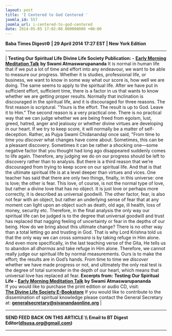 ```yaml
---
layout: post
title: 'I Centered to God Centered '
joomla_id: 557
joomla_url: i-centered-to-god-centered
date: 2014-05-05 17:02:00.000000000 +00:00
---
```

**Baba Times Digest© | 29 April 2014 17:27 EST | New York Edition**
* * *
|
**Testing Our Spiritual Life**
**Divine Life Society Publication: -** [**Early Morning Meditation Talk**](http://www.dlshq.org/messages/testing.htm) **by Swami Atmaswarupananda**
It is normal in human life that if we put a lot of time and effort into any endeavour, we want to be able to measure our progress. Whether it is studies, professional life, or business, we want to know in some way what our score is, how well we are doing. The same seems to apply to the spiritual life. After we have put in sufficient effort, sufficient time, there is a factor in us that wants to know whether we are getting proper results.
Normally that inclination is discouraged in the spiritual life, and it is discouraged for three reasons. The first reason is scriptural. "Yours is the effort. The result is up to God. Leave it to Him." The second reason is a very practical one. There is no practical way that we can judge whether we are being freed from egoism, lust, greed, hatred, anger and jealousy or whether divine virtues are developing in our heart. If we try to keep score, it will normally be a matter of self-deception. Rather, as Pujya Swami Chidanandaji once said, "From time to time you _discover_ what changes have come about. Sometimes, this can be a pleasant discovery. Sometimes it can be rather a shocking one—some negative factor that you thought had long ago disappeared suddenly comes to life again. Therefore, any judging we do on our progress should be left to discovery rather than to analysis.
But there is a third reason that we’re discouraged from trying to keep score on our spiritual life. And that is that the ultimate spiritual life is at a level deeper than virtues and vices. One teacher has said that there are only two things, finally, in this universe: one is love; the other is fear. This love, of course, is not the normal type of love, but rather a divine love that has no object. It is just love or perhaps more correctly, it is described as universal goodwill. The other factor, fear, is also not fear with an object, but rather an underlying sense of fear that at any moment can light upon an object such as death, old age, ill health, loss of money, security etc. Therefore, in the final analysis the only way our spiritual life can be judged is to the degree that universal goodwill and trust has replaced that nagging feeling of uncertainty or fear in the depths of our being.
How do we bring about this ultimate change? There is no other way than a total letting go and trusting in God. That is why Lord Krishna told us that the only way we can cross _samsara_ is by taking refuge in Him alone. And even more specifically, in the last teaching verse of the Gita, He tells us to abandon all _dharmas_ and take refuge in Him alone.
Therefore, we cannot really judge our spiritual life by normal measurements. Ours is to make the effort; the results are in God’s hands. From time to time we _discover_ whether we have made progress or not, and ultimately the only real test is the degree of total surrender in the depth of our heart, which means that universal love has replaced all fear.
**Excerpts from:**
**Testing Our Spiritual Life -** [**Early Morning Meditation Talk**](http://www.dlshq.org/messages/testing.htm) **by Swami Atmaswarupananda**  
If you would like to purchase the print edition or audio CD, visit:   
 [**The Divine Life Society E-Bookstore**](http://www.dlshq.org/cgi-bin/store/commerce.cgi?category=krishnananda&cart_id=1394930528.401)
If you would like to contribute to the dissemination of spiritual knowledge please contact the General Secretary at:
**[generalsecretary@sivanandaonline.org](mailto:generalsecretary@sivanandaonline.org)**
 |
* * *
**SEND FEED BACK ON THIS ARTICLE \\\ Email to BT Digest Editor[](mailto:dlsusa.org@gmail.com?subject=DLS%20Posts)(dlsusa.org@gmail.com)**
* * *
  
